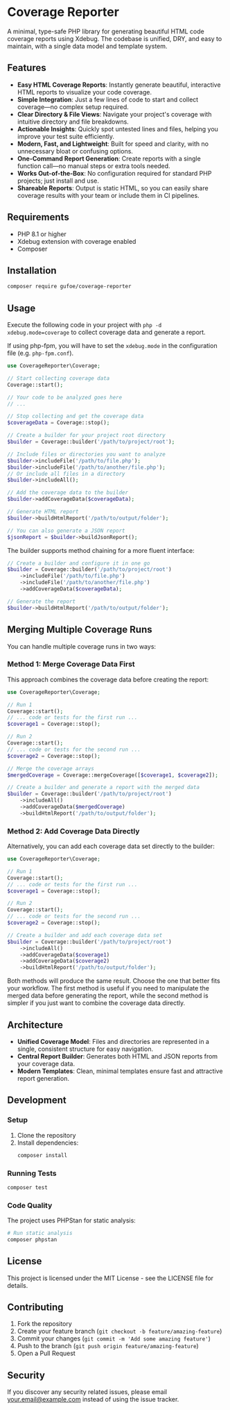 # Coverage Reporter

A minimal, type-safe PHP library for generating beautiful HTML code coverage reports using Xdebug. The codebase is unified, DRY, and easy to maintain, with a single data model and template system.

## Features

- **Easy HTML Coverage Reports**: Instantly generate beautiful, interactive HTML reports to visualize your code coverage.
- **Simple Integration**: Just a few lines of code to start and collect coverage—no complex setup required.
- **Clear Directory & File Views**: Navigate your project's coverage with intuitive directory and file breakdowns.
- **Actionable Insights**: Quickly spot untested lines and files, helping you improve your test suite efficiently.
- **Modern, Fast, and Lightweight**: Built for speed and clarity, with no unnecessary bloat or confusing options.
- **One-Command Report Generation**: Create reports with a single function call—no manual steps or extra tools needed.
- **Works Out-of-the-Box**: No configuration required for standard PHP projects; just install and use.
- **Shareable Reports**: Output is static HTML, so you can easily share coverage results with your team or include them in CI pipelines.

## Requirements

- PHP 8.1 or higher
- Xdebug extension with coverage enabled
- Composer

## Installation

```bash
composer require gufoe/coverage-reporter
```

## Usage

Execute the following code in your project with `php -d xdebug.mode=coverage` to collect coverage data and generate a report.

If using php-fpm, you will have to set the `xdebug.mode` in the configuration file (e.g. `php-fpm.conf`).

```php
use CoverageReporter\Coverage;

// Start collecting coverage data
Coverage::start();

// Your code to be analyzed goes here
// ...

// Stop collecting and get the coverage data
$coverageData = Coverage::stop();

// Create a builder for your project root directory
$builder = Coverage::builder('/path/to/project/root');

// Include files or directories you want to analyze
$builder->includeFile('/path/to/file.php');
$builder->includeFile('/path/to/another/file.php');
// Or include all files in a directory
$builder->includeAll();

// Add the coverage data to the builder
$builder->addCoverageData($coverageData);

// Generate HTML report
$builder->buildHtmlReport('/path/to/output/folder');

// You can also generate a JSON report
$jsonReport = $builder->buildJsonReport();
```

The builder supports method chaining for a more fluent interface:

```php
// Create a builder and configure it in one go
$builder = Coverage::builder('/path/to/project/root')
    ->includeFile('/path/to/file.php')
    ->includeFile('/path/to/another/file.php')
    ->addCoverageData($coverageData);

// Generate the report
$builder->buildHtmlReport('/path/to/output/folder');
```

## Merging Multiple Coverage Runs

You can handle multiple coverage runs in two ways:

### Method 1: Merge Coverage Data First

This approach combines the coverage data before creating the report:

```php
use CoverageReporter\Coverage;

// Run 1
Coverage::start();
// ... code or tests for the first run ...
$coverage1 = Coverage::stop();

// Run 2
Coverage::start();
// ... code or tests for the second run ...
$coverage2 = Coverage::stop();

// Merge the coverage arrays
$mergedCoverage = Coverage::mergeCoverage([$coverage1, $coverage2]);

// Create a builder and generate a report with the merged data
$builder = Coverage::builder('/path/to/project/root')
    ->includeAll()
    ->addCoverageData($mergedCoverage)
    ->buildHtmlReport('/path/to/output/folder');
```

### Method 2: Add Coverage Data Directly

Alternatively, you can add each coverage data set directly to the builder:

```php
use CoverageReporter\Coverage;

// Run 1
Coverage::start();
// ... code or tests for the first run ...
$coverage1 = Coverage::stop();

// Run 2
Coverage::start();
// ... code or tests for the second run ...
$coverage2 = Coverage::stop();

// Create a builder and add each coverage data set
$builder = Coverage::builder('/path/to/project/root')
    ->includeAll()
    ->addCoverageData($coverage1)
    ->addCoverageData($coverage2)
    ->buildHtmlReport('/path/to/output/folder');
```

Both methods will produce the same result. Choose the one that better fits your workflow. The first method is useful if you need to manipulate the merged data before generating the report, while the second method is simpler if you just want to combine the coverage data directly.

## Architecture

- **Unified Coverage Model**: Files and directories are represented in a single, consistent structure for easy navigation.
- **Central Report Builder**: Generates both HTML and JSON reports from your coverage data.
- **Modern Templates**: Clean, minimal templates ensure fast and attractive report generation.

## Development

### Setup

1. Clone the repository
2. Install dependencies:
   ```bash
   composer install
   ```

### Running Tests

```bash
composer test
```

### Code Quality

The project uses PHPStan for static analysis:

```bash
# Run static analysis
composer phpstan

```

## License

This project is licensed under the MIT License - see the LICENSE file for details.

## Contributing

1. Fork the repository
2. Create your feature branch (`git checkout -b feature/amazing-feature`)
3. Commit your changes (`git commit -m 'Add some amazing feature'`)
4. Push to the branch (`git push origin feature/amazing-feature`)
5. Open a Pull Request

## Security

If you discover any security related issues, please email your.email@example.com instead of using the issue tracker. 
